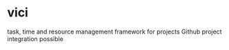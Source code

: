 # vici
task, time and resource management framework for projects
Github project integration possible
